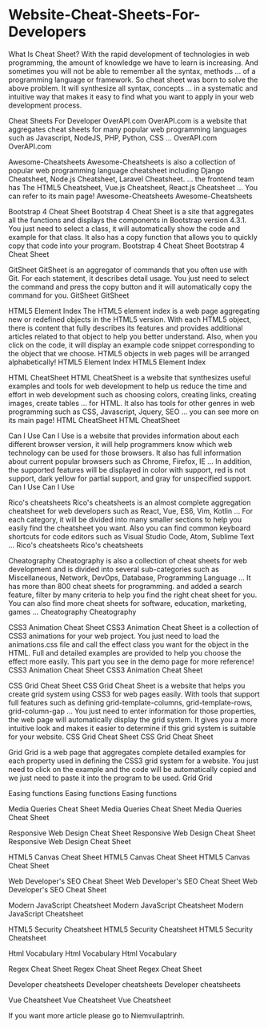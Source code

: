# Website-Cheat-Sheets-For-Developers
What Is Cheat Sheet?
With the rapid development of technologies in web programming, the amount of knowledge we have to learn is increasing. And sometimes you will not be able to remember all the syntax, methods ... of a programming language or framework. So cheat sheet was born to solve the above problem. It will synthesize all syntax, concepts ... in a systematic and intuitive way that makes it easy to find what you want to apply in your web development process.

Cheat Sheets For Developer
OverAPI.com
OverAPI.com is a website that aggregates cheat sheets for many popular web programming languages such as Javascript, NodeJS, PHP, Python, CSS ...
OverAPI.com
OverAPI.com

Awesome-Cheatsheets
Awesome-Cheatsheets is also a collection of popular web programming language cheatsheet including Django Cheatsheet, Node.js Cheatsheet, Laravel Cheatsheet. ... the frontend team has The HTML5 Cheatsheet, Vue.js Cheatsheet, React.js Cheatsheet ... You can refer to its main page!
Awesome-Cheatsheets
Awesome-Cheatsheets

Bootstrap 4 Cheat Sheet
Bootstrap 4 Cheat Sheet is a site that aggregates all the functions and displays the components in Bootstrap version 4.3.1. You just need to select a class, it will automatically show the code and example for that class. It also has a copy function that allows you to quickly copy that code into your program.
Bootstrap 4 Cheat Sheet
Bootstrap 4 Cheat Sheet

GitSheet
GitSheet is an aggregator of commands that you often use with Git. For each statement, it describes detail usage. You just need to select the command and press the copy button and it will automatically copy the command for you.
GitSheet
GitSheet

HTML5 Element Index
The HTML5 element index is a web page aggregating new or redefined objects in the HTML5 version. With each HTML5 object, there is content that fully describes its features and provides additional articles related to that object to help you better understand. Also, when you click on the code, it will display an example code snippet corresponding to the object that we choose. HTML5 objects in web pages will be arranged alphabetically!
HTML5 Element Index
HTML5 Element Index

HTML CheatSheet
HTML CheatSheet is a website that synthesizes useful examples and tools for web development to help us reduce the time and effort in web development such as choosing colors, creating links, creating images, create tables ... for HTML. It also has tools for other genres in web programming such as CSS, Javascript, Jquery, SEO ... you can see more on its main page!
HTML CheatSheet
HTML CheatSheet

Can I Use
Can I Use is a website that provides information about each different browser version, it will help programmers know which web technology can be used for those browsers. It also has full information about current popular browsers such as Chrome, Firefox, IE ... In addition, the supported features will be displayed in color with support, red is not support, dark yellow for partial support, and gray for unspecified support.
Can I Use
Can I Use

Rico's cheatsheets
Rico's cheatsheets is an almost complete aggregation cheatsheet for web developers such as React, Vue, ES6, Vim, Kotlin ... For each category, it will be divided into many smaller sections to help you easily find the cheatsheet you want. Also you can find common keyboard shortcuts for code editors such as Visual Studio Code, Atom, Sublime Text ...
Rico's cheatsheets
Rico's cheatsheets

Cheatography
Cheatography is also a collection of cheat sheets for web development and is divided into several sub-categories such as Miscellaneous, Network, DevOps, Database, Programming Language ... It has more than 800 cheat sheets for programming. and added a search feature, filter by many criteria to help you find the right cheat sheet for you. You can also find more cheat sheets for software, education, marketing, games ...
Cheatography
Cheatography

CSS3 Animation Cheat Sheet
CSS3 Animation Cheat Sheet is a collection of CSS3 animations for your web project. You just need to load the animations.css file and call the effect class you want for the object in the HTML. Full and detailed examples are provided to help you choose the effect more easily. This part you see in the demo page for more reference!
CSS3 Animation Cheat Sheet
CSS3 Animation Cheat Sheet

CSS Grid Cheat Sheet
CSS Grid Cheat Sheet is a website that helps you create grid system using CSS3 for web pages easily. With tools that support full features such as defining grid-template-columns, grid-template-rows, grid-column-gap ... You just need to enter information for those properties, the web page will automatically display the grid system. It gives you a more intuitive look and makes it easier to determine if this grid system is suitable for your website.
CSS Grid Cheat Sheet
CSS Grid Cheat Sheet

Grid
Grid is a web page that aggregates complete detailed examples for each property used in defining the CSS3 grid system for a website. You just need to click on the example and the code will be automatically copied and we just need to paste it into the program to be used.
Grid
Grid

Easing functions
Easing functions
Easing functions

Media Queries Cheat Sheet
Media Queries Cheat Sheet
Media Queries Cheat Sheet

Responsive Web Design Cheat Sheet
Responsive Web Design Cheat Sheet
Responsive Web Design Cheat Sheet

HTML5 Canvas Cheat Sheet
HTML5 Canvas Cheat Sheet
HTML5 Canvas Cheat Sheet

Web Developer's SEO Cheat Sheet
Web Developer's SEO Cheat Sheet
Web Developer's SEO Cheat Sheet

Modern JavaScript Cheatsheet
Modern JavaScript Cheatsheet
Modern JavaScript Cheatsheet

HTML5 Security Cheatsheet
HTML5 Security Cheatsheet
HTML5 Security Cheatsheet

Html Vocabulary
Html Vocabulary
Html Vocabulary

Regex Cheat Sheet
Regex Cheat Sheet
Regex Cheat Sheet

Developer cheatsheets
Developer cheatsheets
Developer cheatsheets

Vue Cheatsheet
Vue Cheatsheet
Vue Cheatsheet

If you want more article please go to Niemvuilaptrinh.

